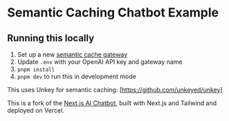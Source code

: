 # Semantic Caching Chatbot Example

## Running this locally

1. Set up a new [semantic cache gateway](https://app.unkey.com/semantic-cache)
2. Update `.env` with your OpenAI API key and gateway name
3. `pnpm install`
4. `pnpm dev` to run this in development mode

This uses Unkey for semantic caching: [https://github.com/unkeyed/unkey]

This is a fork of the [Next.js AI Chatbot](https://github.com/vercel/ai-chatbot), built with Next.js and Tailwind and deployed on Vercel.



